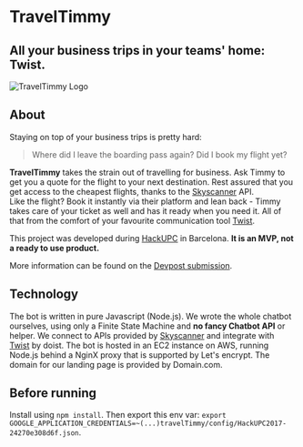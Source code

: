 # TravelTimmy
## All your business trips in your teams' home: Twist.
![TravelTimmy Logo](http://traveltimmy.com/tt_circ_yellow@2x.png)

## About
Staying on top of your business trips is pretty hard:

> Where did I leave the boarding pass again?
> Did I book my flight yet?

**TravelTimmy** takes the strain out of travelling for business.
Ask Timmy to get you a quote for the flight to your next destination. Rest assured that you get access to the cheapest flights, thanks to the [Skyscanner](https://skyscanner.com) API. <br>
Like the flight? Book it instantly via their platform and lean back - Timmy takes care of your ticket as well and has it ready when you need it. All of that from the comfort of your favourite communication tool [Twist](https://twistapp.com).

This project was developed during [HackUPC](http://hackupc.com) in Barcelona.
**It is an MVP, not a ready to use product.**

More information can be found on the [Devpost submission](https://devpost.com/software/traveltimmy-mgbrz9).

## Technology
The bot is written in pure Javascript (Node.js). We wrote the whole chatbot ourselves, using only a Finite State Machine and **no fancy Chatbot API** or helper. We connect to APIs provided by [Skyscanner](https://skyscanner.com) and integrate with [Twist](https://twistapp.com) by doist.
The bot is hosted in an EC2 instance on AWS, running Node.js behind a NginX proxy that is supported by Let's encrypt.
The domain for our landing page is provided by Domain.com.

## Before running
Install using `npm install`.
Then export this env var: `export GOOGLE_APPLICATION_CREDENTIALS=~(...)travelTimmy/config/HackUPC2017-24270e308d6f.json`.
